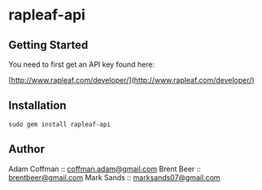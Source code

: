 rapleaf-api
===========

Getting Started
---------------

You need to first get an API key found here:

[http://www.rapleaf.com/developer/](http://www.rapleaf.com/developer/)
  

Installation
------------

	sudo gem install rapleaf-api
	
Author
------

Adam Coffman :: coffman.adam@gmail.com
Brent Beer :: brentbeer@gmail.com
Mark Sands :: marksands07@gmail.com
